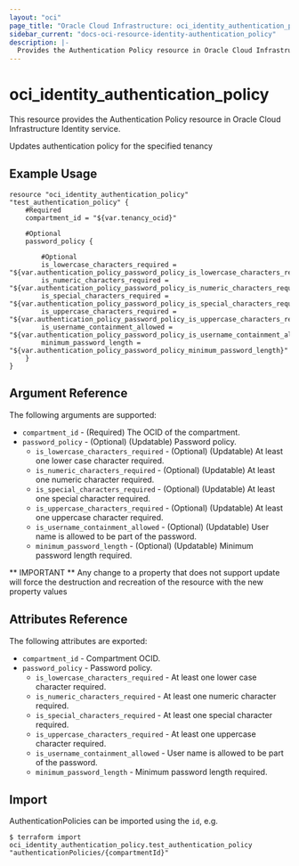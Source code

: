 ```yaml
---
layout: "oci"
page_title: "Oracle Cloud Infrastructure: oci_identity_authentication_policy"
sidebar_current: "docs-oci-resource-identity-authentication_policy"
description: |-
  Provides the Authentication Policy resource in Oracle Cloud Infrastructure Identity service
---
```


# oci_identity_authentication_policy
This resource provides the Authentication Policy resource in Oracle Cloud Infrastructure Identity service.

Updates authentication policy for the specified tenancy


## Example Usage

```hcl
resource "oci_identity_authentication_policy" "test_authentication_policy" {
	#Required
	compartment_id = "${var.tenancy_ocid}"

	#Optional
	password_policy {

		#Optional
		is_lowercase_characters_required = "${var.authentication_policy_password_policy_is_lowercase_characters_required}"
		is_numeric_characters_required = "${var.authentication_policy_password_policy_is_numeric_characters_required}"
		is_special_characters_required = "${var.authentication_policy_password_policy_is_special_characters_required}"
		is_uppercase_characters_required = "${var.authentication_policy_password_policy_is_uppercase_characters_required}"
		is_username_containment_allowed = "${var.authentication_policy_password_policy_is_username_containment_allowed}"
		minimum_password_length = "${var.authentication_policy_password_policy_minimum_password_length}"
	}
}
```

## Argument Reference

The following arguments are supported:

* `compartment_id` - (Required) The OCID of the compartment.
* `password_policy` - (Optional) (Updatable) Password policy.
	* `is_lowercase_characters_required` - (Optional) (Updatable) At least one lower case character required.
	* `is_numeric_characters_required` - (Optional) (Updatable) At least one numeric character required.
	* `is_special_characters_required` - (Optional) (Updatable) At least one special character required.
	* `is_uppercase_characters_required` - (Optional) (Updatable) At least one uppercase character required.
	* `is_username_containment_allowed` - (Optional) (Updatable) User name is allowed to be part of the password.
	* `minimum_password_length` - (Optional) (Updatable) Minimum password length required.


** IMPORTANT **
Any change to a property that does not support update will force the destruction and recreation of the resource with the new property values

## Attributes Reference

The following attributes are exported:

* `compartment_id` - Compartment OCID.
* `password_policy` - Password policy.
	* `is_lowercase_characters_required` - At least one lower case character required.
	* `is_numeric_characters_required` - At least one numeric character required.
	* `is_special_characters_required` - At least one special character required.
	* `is_uppercase_characters_required` - At least one uppercase character required.
	* `is_username_containment_allowed` - User name is allowed to be part of the password.
	* `minimum_password_length` - Minimum password length required.

## Import

AuthenticationPolicies can be imported using the `id`, e.g.

```
$ terraform import oci_identity_authentication_policy.test_authentication_policy "authenticationPolicies/{compartmentId}" 
```

